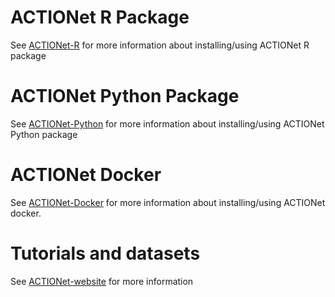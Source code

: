 # ACTIONet R Package
See [ACTIONet-R](https://github.com/shmohammadi86/ACTIONet/tree/R) for more information about installing/using ACTIONet R package

# ACTIONet Python Package
See [ACTIONet-Python](https://github.com/shmohammadi86/ACTIONet/tree/python) for more information about installing/using ACTIONet Python package

# ACTIONet Docker
See [ACTIONet-Docker](https://github.com/shmohammadi86/ACTIONet/tree/Docker) for more information about installing/using ACTIONet docker.

# Tutorials and datasets
See [ACTIONet-website](http://compbio.mit.edu/ACTIONet) for more information
